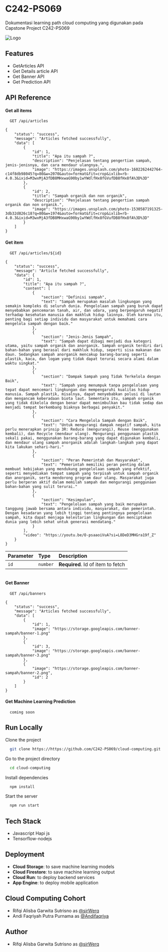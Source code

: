 
# C242-PS069

Dokumentasi learning path cloud computing yang digunakan pada Capstone Project C242-PS069




![Logo](https://dev-to-uploads.s3.amazonaws.com/uploads/articles/th5xamgrr6se0x5ro4g6.png)


## Features

- GetArticles API
- Get Details article API
- Get Banner API
- Get Prediction API



## API Reference

#### Get all items

```http
  GET /api/articles
```

```
{
    "status": "success",
    "message": "Articles fetched successfully",
    "data": [
        {
            "id": 1,
            "title": "Apa itu sampah ?",
            "description": "Penjelasan tentang pengertian sampah, jenis-jenisnya, dan cara mendaur ulangnya.",
            "image": "https://images.unsplash.com/photo-1602262442764-c14f8db98045?q=80&w=2070&auto=format&fit=crop&ixlib=rb-4.0.3&ixid=M3wxMjA3fDB8MHxwaG90by1wYWdlfHx8fGVufDB8fHx8fA%3D%3D"
        },
        {
            "id": 2,
            "title": "Sampah organik dan non organik",
            "description": "Penjelasan tentang pengertian sampah organik dan non organik.",
            "image": "https://images.unsplash.com/photo-1530587191325-3db32d826c18?q=80&w=1974&auto=format&fit=crop&ixlib=rb-4.0.3&ixid=M3wxMjA3fDB8MHxwaG90by1wYWdlfHx8fGVufDB8fHx8fA%3D%3D"
        }
    ]
}
```

#### Get item

```http
  GET /api/articles/${id}
```

```
{
    "status": "success",
    "message": "Article fetched successfully",
    "data": {
        "id": 1,
        "title": "Apa itu sampah ?",
        "content": [
            {
                "section": "Definisi sampah",
                "text": "Sampah merupakan masalah lingkungan yang semakin kompleks di seluruh dunia. Pengelolaan sampah yang buruk dapat menyebabkan pencemaran tanah, air, dan udara, yang berpengaruh negatif terhadap kesehatan manusia dan makhluk hidup lainnya. Oleh karena itu, penting bagi setiap individu dan masyarakat untuk memahami cara mengelola sampah dengan baik."
            },
            {
                "section": "Jenis-Jenis Sampah",
                "text": "Sampah dapat dibagi menjadi dua kategori utama, yaitu sampah organik dan anorganik. Sampah organik terdiri dari bahan-bahan yang berasal dari makhluk hidup, seperti sisa makanan dan daun. Sedangkan sampah anorganik mencakup barang-barang seperti plastik, kaca, dan logam yang tidak dapat terurai secara alami dalam waktu singkat."
            },
            {
                "section": "Dampak Sampah yang Tidak Terkelola dengan Baik",
                "text": "Sampah yang menumpuk tanpa pengelolaan yang tepat dapat mencemari lingkungan dan mempengaruhi kualitas hidup manusia. Sampah plastik, misalnya, dapat menyebabkan polusi di lautan dan mengancam keberadaan biota laut. Sementara itu, sampah organik yang tidak dikelola dengan benar dapat menimbulkan bau tidak sedap dan menjadi tempat berkembang biaknya berbagai penyakit."
            },
            {
                "section": "Cara Mengelola Sampah dengan Baik",
                "text": "Untuk mengurangi dampak negatif sampah, kita perlu menerapkan prinsip 3R: Reduce (mengurangi), Reuse (menggunakan kembali), dan Recycle (mendaur ulang). Mengurangi penggunaan plastik sekali pakai, menggunakan barang-barang yang dapat digunakan kembali, dan mendaur ulang sampah anorganik adalah langkah-langkah yang dapat kita lakukan sehari-hari."
            },
            {
                "section": "Peran Pemerintah dan Masyarakat",
                "text": "Pemerintah memiliki peran penting dalam membuat kebijakan yang mendukung pengelolaan sampah yang efektif, seperti menyediakan tempat sampah yang terpisah untuk sampah organik dan anorganik, serta mendorong program daur ulang. Masyarakat juga perlu berperan aktif dalam memilah sampah dan mengurangi penggunaan bahan-bahan yang sulit terurai."
            },
            {
                "section": "Kesimpulan",
                "text": "Pengelolaan sampah yang baik merupakan tanggung jawab bersama antara individu, masyarakat, dan pemerintah. Dengan kesadaran yang lebih tinggi tentang pentingnya pengelolaan sampah, kita dapat menjaga kelestarian lingkungan dan menciptakan dunia yang lebih sehat untuk generasi mendatang."
            }
        ],
        "video": "https://youtu.be/O-psaaoiVuA?si=L8DeD3MHGra19f_Z"
    }
}
```

| Parameter | Type     | Description                       |
| :-------- | :------- | :-------------------------------- |
| `id`      | `number` | **Required**. Id of item to fetch |

```

```

#### Get Banner

```http
  GET /api/banners
```

```
{
    "status": "success",
    "message": "Articles fetched successfully",
    "data": [
        {
            "id": 1,
            "image": "https://storage.googleapis.com/banner-sampah/banner-1.png"
        },
        {
            "id": 3,
            "image": "https://storage.googleapis.com/banner-sampah/banner-3.png"
        },
        {
            "image": "https://storage.googleapis.com/banner-sampah/banner-2.png",
            "id": 2
        }
    ]
}
```

#### Get Machine Learning Prediction

```http
  coming soon
```

## Run Locally

Clone the project

```bash
  git clone https://https://github.com/C242-PS069/cloud-computing.git
```

Go to the project directory

```bash
  cd cloud-computing
```

Install dependencies

```bash
  npm install
```

Start the server

```bash
  npm run start
```


## Tech Stack

- Javascript Hapi js
- Tensorflow-nodejs

## Deployment

- **Cloud Storage**: to save machine learning models
- **Cloud Firestore**: to save machine learning output
- **Cloud Run**: to deploy backend services
- **App Engine**: to deploy mobile application
## Cloud Computing Cohort

- Rifqi Alisba Garwita Sutrisno as [@sirWerq](https://github.com/sirWerq)
- Andi Faqriyah Putra Purnama as [@Andifaqriya](https://github.com/Andifaqriya)

## Author
- Rifqi Alisba Garwita Sutrisno as [@sirWerq](https://github.com/sirWerq)

